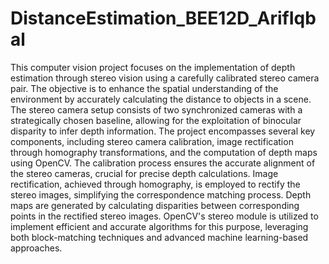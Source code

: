 # DistanceEstimation_BEE12D_ArifIqbal

This computer vision project focuses on the implementation of depth estimation through stereo vision using a carefully calibrated stereo camera pair. The objective is to enhance the spatial understanding of the environment by accurately calculating the distance to objects in a scene. The stereo camera setup consists of two synchronized cameras with a strategically chosen baseline, allowing for the exploitation of binocular disparity to infer depth information. The project encompasses several key components, including stereo camera calibration, image rectification through homography transformations, and the computation of depth maps using OpenCV. The calibration process ensures the accurate alignment of the stereo cameras, crucial for precise depth calculations. Image rectification, achieved through homography, is employed to rectify the stereo images, simplifying the correspondence matching process. Depth maps are generated by calculating disparities between corresponding points in the rectified stereo images. OpenCV's stereo module is utilized to implement efficient and accurate algorithms for this purpose, leveraging both block-matching techniques and advanced machine learning-based approaches.
